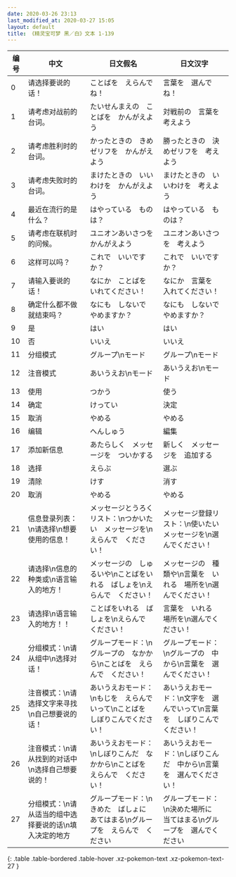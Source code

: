 ```yaml
---
date: 2020-03-26 23:13
last_modified_at: 2020-03-27 15:05
layout: default
title: 《精灵宝可梦 黑／白》文本 1-139
---
```

| 编号 | 中文 | 日文假名 | 日文汉字 |
| ---- | ---- | ---- | --- |
| 0 | 请选择要说的话！ | ことばを　えらんでね！ | 言葉を　選んでね！ |
| 1 | 请考虑对战前的台词。 | たいせんまえの　ことばを　かんがえよう | 対戦前の　言葉を　考えよう |
| 2 | 请考虑胜利时的台词。 | かったときの　きめゼリフを　かんがえよう | 勝ったときの　決めゼリフを　考えよう |
| 3 | 请考虑失败时的台词。 | まけたときの　いいわけを　かんがえよう | まけたときの　いいわけを　考えよう |
| 4 | 最近在流行的是什么？ | はやっている　ものは？ | はやっている　ものは？ |
| 5 | 请考虑在联机时的问候。 | ユニオンあいさつを　かんがえよう | ユニオンあいさつを　考えよう |
| 6 | 这样可以吗？ | これで　いいですか？ | これで　いいですか？ |
| 7 | 请输入要说的话！ | なにか　ことばを　いれてください！ | なにか　言葉を　入れてください！ |
| 8 | 确定什么都不做就结束吗？ | なにも　しないで　やめますか？ | なにも　しないで　やめますか？ |
| 9 | 是 | はい | はい |
| 10 | 否 | いいえ | いいえ |
| 11 | 分组模式 | グループ\nモード | グループ\nモード |
| 12 | 注音模式 | あいうえお\nモード | あいうえお\nモード |
| 13 | 使用 | つかう | 使う |
| 14 | 确定 | けってい | 決定 |
| 15 | 取消 | やめる | やめる |
| 16 | 编辑 | へんしゅう | 編集 |
| 17 | 添加新信息 | あたらしく　メッセージを　ついかする | 新しく　メッセージを　追加する |
| 18 | 选择 | えらぶ | 選ぶ |
| 19 | 清除 | けす | 消す |
| 20 | 取消 | やめる | やめる |
| 21 | 信息登录列表：\n请选择\n想要使用的信息！ | メッセージとうろくリスト：\nつかいたい　メッセージを\nえらんで　ください！ | メッセージ登録リスト：\n使いたい　メッセージを\n選んでください！ |
| 22 | 请选择\n信息的种类或\n语言输入的地方！ | メッセージの　しゅるいや\nことばをいれる　ばしょを\nえらんで　ください！ | メッセージの　種類や\n言葉を　いれる　場所を\n選んでください！ |
| 23 | 请选择\n语言输入的地方！！ | ことばをいれる　ばしょを\nえらんで　ください！ | 言葉を　いれる　場所を\n選んでください！ |
| 24 | 分组模式：\n请从组中\n选择对话！ | グループモード：\nグループの　なかから\nことばを　えらんで　ください！ | グループモード：\nグループの　中から\n言葉を　選んでください！ |
| 25 | 注音模式：\n请选择文字来寻找\n自己想要说的话！ | あいうえおモード：\nもじを　えらんでいって\nことばを　しぼりこんでください！ | あいうえおモード：\n文字を　選んでいって\n言葉を　しぼりこんでください！ |
| 26 | 注音模式：\n请从找到的对话中\n选择自己想要说的！ | あいうえおモード：\nしぼりこんだ　なかから\nことばを　えらんで　ください！ | あいうえおモード：\nしぼりこんだ　中から\n言葉を　選んでください！ |
| 27 | 分组模式：\n请从适当的组中选择要说的话\n填入决定的地方 | グループモード：\nきめた　ばしょに　あてはまる\nグループを　えらんで　ください | グループモード：\n決めた場所に　当てはまる\nグループを　選んでください |
{: .table .table-bordered .table-hover .xz-pokemon-text .xz-pokemon-text-27 }